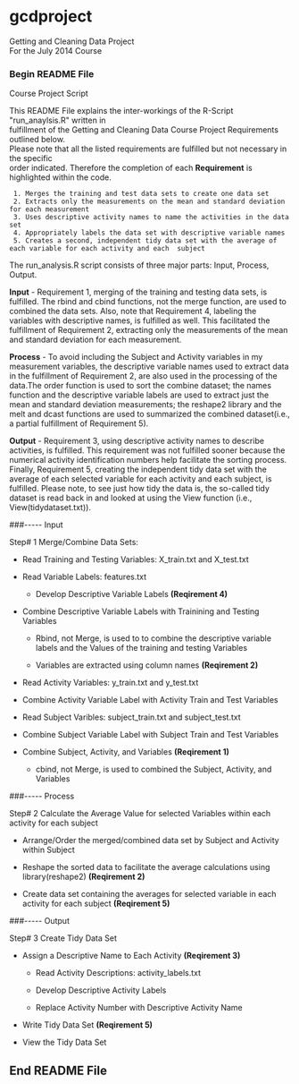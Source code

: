 gcdproject
==========

Getting and Cleaning Data Project     
For the July 2014 Course


### Begin README File

Course Project Script

This README File explains the inter-workings of the R-Script "run_anaylsis.R" written in      
fulfillment of the Getting and Cleaning Data Course Project Requirements outlined below.     
Please note that all the listed requirements are fulfilled but not necessary in the specific     
order indicated. Therefore the completion of each **Requirement** is highlighted within the code.     

     1. Merges the training and test data sets to create one data set     
     2. Extracts only the measurements on the mean and standard deviation for each measurement     
     3. Uses descriptive activity names to name the activities in the data set     
     4. Appropriately labels the data set with descriptive variable names
     5. Creates a second, independent tidy data set with the average of each variable for each activity and each  subject
     
The run_analysis.R script consists of three major parts: Input, Process, Output.

**Input** - Requirement 1, merging of the training and testing data sets, is fulfilled. The rbind and cbind functions, not the merge function, are used to combined the data sets.  Also, note that Requirement 4, labeling the variables with descriptive names, is fulfilled as well. This facilitated the fulfillment of Requirement 2, extracting only the measurements of the mean and standard deviation for each measurement.

**Process** - To avoid including the Subject and Activity variables in my measurement variables, the descriptive variable names used to extract data in the fulfillment of Requirement 2, are also used in the processing of the data.The order function is used to sort the combine dataset; the names function and the descriptive variable labels are used to extract just the mean and standard deviation measurements; the reshape2 library and the melt and dcast functions are used to summarized the combined dataset(i.e., a partial fulfillment of Requirement 5).

**Output** - Requirement 3, using descriptive activity names to describe activities, is fulfilled. This requirement was not fulfilled sooner because the numerical activity identification numbers help facilitate the sorting process. Finally, Requirement 5, creating the independent tidy data set with the average of each selected variable for each activity and each subject, is fulfilled. Please note, to see just how tidy the data is, the so-called tidy dataset is read back in and looked at using the View function (i.e., View(tidydataset.txt)).

###----- Input

Step# 1 Merge/Combine Data Sets:

* Read Training and Testing Variables: X_train.txt and X_test.txt
 
* Read Variable Labels: features.txt

    + Develop Descriptive Variable Labels **(Reqirement 4)**           

* Combine Descriptive Variable Labels with Trainining and Testing Variables
 
    + Rbind, not Merge, is used to to combine the descriptive variable labels and the Values of the training and testing Variables

    + Variables are extracted using column names **(Reqirement 2)**

* Read Activity Variables:  y_train.txt and y_test.txt

* Combine Activity Variable Label with Activity Train and Test Variables

* Read Subject Varibles:   subject_train.txt and subject_test.txt

* Combine Subject Variable Label with Subject Train and Test Variables


* Combine Subject, Activity, and Variables **(Reqirement 1)**     

    + cbind, not Merge, is used to combined the Subject, Activity, and Variables
 
###----- Process

Step# 2 Calculate the Average Value for selected Variables within each activity for each subject 

* Arrange/Order the merged/combined data set by Subject and Activity within Subject

* Reshape the sorted data to facilitate the average calculations using library(reshape2) **(Reqirement 2)**     

* Create data set containing the averages for selected variable in each activity for each subject **(Reqirement 5)** 


###----- Output

Step# 3 Create Tidy Data Set

* Assign a Descriptive Name to Each Activity **(Reqirement 3)**

    + Read Activity Descriptions: activity_labels.txt

    + Develop Descriptive Activity Labels

    + Replace Activity Number with Descriptive Activity Name

* Write Tidy Data Set **(Reqirement 5)**

* View the Tidy Data Set


## End README File

